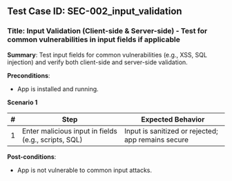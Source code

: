## Test Case ID: SEC-002_input_validation
### Title: Input Validation (Client-side & Server-side) - Test for common vulnerabilities in input fields if applicable

**Summary**: Test input fields for common vulnerabilities (e.g., XSS, SQL injection) and verify both client-side and server-side validation.

**Preconditions**: 
- App is installed and running.

**Scenario 1**

| # | Step                                      | Expected Behavior                                       |
|---|-------------------------------------------|--------------------------------------------------------|
| 1 | Enter malicious input in fields (e.g., scripts, SQL) | Input is sanitized or rejected; app remains secure     |

**Post-conditions**:
- App is not vulnerable to common input attacks.
